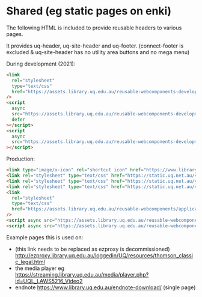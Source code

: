 # Shared (eg static pages on enki)

The following HTML is included to provide reusable headers to various pages.

It provides uq-header, uq-site-header and uq-footer.
(connect-footer is excluded & uq-site-header has no utility area buttons and no mega menu)

During development (2021):

```html
<link
  rel="stylesheet"
  type="text/css"
  href="https://assets.library.uq.edu.au/reusable-webcomponents-development/feature-shared/applications/shared/custom-styles.css"
/>
<script
  async
  src="https://assets.library.uq.edu.au/reusable-webcomponents-development/feature-shared/uq-lib-reusable.min.js"
  defer
></script>
<script
  async
  src="https://assets.library.uq.edu.au/reusable-webcomponents-development/feature-shared/applications/shared/load.js"
></script>
```

Production:

```html
<link type="image/x-icon" rel="shortcut icon" href="https://www.library.uq.edu.au/favicon.ico" />
<link rel="stylesheet" type="text/css" href="https://static.uq.net.au/v15/fonts/Roboto/roboto.css" />
<link rel="stylesheet" type="text/css" href="https://static.uq.net.au/v15/fonts/Merriweather/merriweather.css" />
<link rel="stylesheet" type="text/css" href="https://static.uq.net.au/v15/fonts/Montserrat/montserrat.css" />
<link
  rel="stylesheet"
  type="text/css"
  href="https://assets.library.uq.edu.au/reusable-webcomponents/applications/shared/custom-styles.css"
/>
<script async src="https://assets.library.uq.edu.au/reusable-webcomponents/uq-lib-reusable.min.js" defer></script>
<script async src="https://assets.library.uq.edu.au/reusable-webcomponents/applications/shared/load.js"></script>
```

Example pages this is used on:

  - (this link needs to be replaced as ezproxy is decommissioned) <http://ezproxy.library.uq.edu.au/loggedin/UQ/resources/thomson_classic_legal.html>
- the media player eg <https://streaming.library.uq.edu.au/media/player.php?id=UQL_LAWS5216_Video2>
- endnote <https://www.library.uq.edu.au/endnote-download/> (single page)
